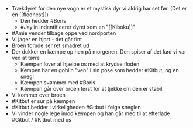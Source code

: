 - Trækdyret for den nye vogn er et mystisk dyr vi aldrig har set før. (Det er en [[flodhest]])
	- Den hedder #Boris
	- #Jaylin indentificerer dyret som en "[[Kiboku]]"
- #Amie vender tilbage oppe ved nordporten
- Vi jager en hjort - det går fint
- Broen forude ser ret smadret ud
- Der dukker en kæmpe op hen på morgenen. Den spiser af det kød vi var ved at tørre
	- Kæmpen lover at hjælpe os med at krydse floden
	- Kømpen har en goblin "ven" i sin pose som hedder #Kitbut, og en snegl
	- Kæmpen svømmer med #Boris
	- Kæmpen går over broen først for at tjekke om den er stabil
- Vi kommer over broen
- #Kitbut er sur på kæmpen
- #Kitbut hedder i virkeligheden #Gitbut i følge sneglen
- Vi vinder nogle lege imod kæmpen og han går med til at efterlade #Gitbut / #Kitbut med os